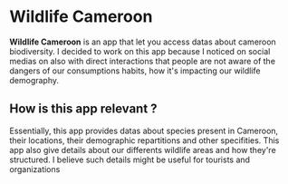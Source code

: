 <h1>Wildlife Cameroon</h1>

<p><strong>Wildlife Cameroon</strong> is an app that let you access datas about cameroon biodiversity. I decided to work on this app because I noticed on social medias on also with direct interactions that people are not aware of the dangers of our consumptions habits, how it's impacting our wildlife demography.</p>

<h2>How is this app relevant ?</h2>

<p>Essentially, this app provides datas about species present in Cameroon, their locations, their demographic repartitions and other specifities. This app also give details about our differents wildlife areas and how they're structured. I believe such details might be useful for tourists and organizations</p>